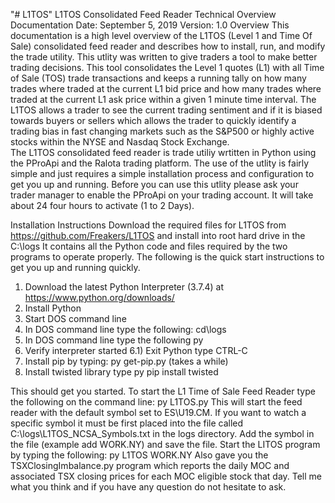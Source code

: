 "# L1TOS" 
L1TOS Consolidated Feed Reader
Technical Overview Documentation
Date: September 5, 2019				Version: 1.0
Overview
This documentation is a high level overview of the L1TOS (Level 1 and Time Of Sale) consolidated feed reader and describes how to install, run, and modify the trade utility. This utlity was written to give traders a tool to make better trading decisions.
This tool consolidates the Level 1 quotes (L1) with all Time of Sale (TOS) trade transactions and keeps a running tally on how many trades where traded at the current L1 bid price and how many trades where traded at the current L1 ask price within a given 1 minute time interval.
The L1TOS allows a trader to see the current trading sentiment and if it is biased towards buyers or sellers which allows the trader to quickly identify a trading bias in fast changing markets such as the S&P500 or highly active stocks within the NYSE and Nasdaq Stock Exchange.  
The L1TOS consolidated feed reader is trade utiliy wrtitten in Python using the PProApi and the Ralota trading platform. The use of the utlity is fairly simple and just requires a simple installation process and configuration to get you up and running.
Before you can use this utlity please ask your trader manager to enable the PProApi on your trading account. It will take about 24 four hours to activate (1 to 2 Days).

Installation Instructions
Download the required files for L1TOS from https://github.com/Freakers/L1TOS and install into root hard drive in the C:\logs
It contains all the Python code and files required by the two programs to operate properly.
The following is the quick start instructions to get you up and running quickly.
1) Download the latest Python Interpreter (3.7.4) at https://www.python.org/downloads/
2) Install Python
3) Start DOS command line
4) In DOS command line type the following: cd\logs
5) In DOS command line  type the following py 
6) Verify interpreter started
6.1) Exit Python type CTRL-C
7) Install pip by typing: py get-pip.py (takes a while)
8) Install twisted library type py pip install twisted

This should get you started.
To start the L1 Time of Sale Feed Reader type the following on the command line:
py L1TOS.py
This will start the feed reader with the default symbol set to ES\U19.CM. 
If you want to watch a specific symbol it must be first placed into the file called C:\logs\L1TOS_NCSA_Symbols.txt in the logs directory. 
Add the symbol in the file (example add WORK.NY) and save the file. 
Start the LITOS program by typing the following:
py L1TOS WORK.NY 
Also gave you the TSXClosingImbalance.py program which reports the daily MOC and associated TSX closing prices for each MOC eligible stock that day. 
Tell me what you think and if you have any question do not hesitate to ask.

